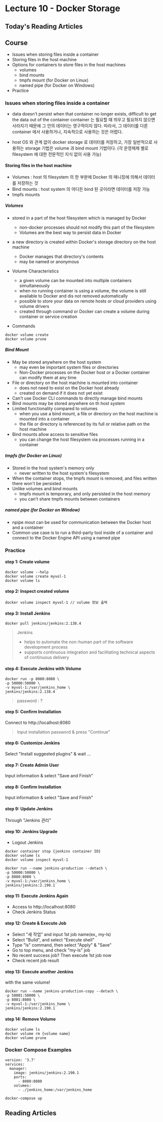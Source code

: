 # Lecture 10 - Docker Storage

## Today's Reading Articles

## Course
- Issues when storing files inside a container
- Storing files in the host machine
- Options for containers to store files in the host machines
    - volumes
    - bind mounts
    - tmpfs mount (for Docker on Linux)
    - named pipe (for Docker on Windows)
- Practice

### Issues when storing files inside a container
- data doesn't persist when that container no longer exists, 
difficult to get the data out of the container
container 는 필요할 때 띄우고 필요하지 않으면 사라지기 때문에 그 안의 
데이터는 영구적이지 않다. 따라서, 그 데이터를 다른 container 에서 사용하거나, 
지속적으로 사용하는 것은 어렵다.

- host OS 와 관계 없이 docker storage 로 데이터를 저장하고,
가장 일반적으로 사용하는 storage 기법은 volume 과 bind mount 기법이다.
(각 운영체제 별로 filesystem 에 대한 전문적인 지식 없이 사용 가능)

#### Storing files in the host machine
- Volumes : host 의 filesystem 의 한 부분에 Docker 의 매니징에 의해서
 데이터를 저장하는 것
- Bind mounts : host system 의 어디든 bind 된 곳이라면 데이터를 저장 가능
- tmpfs mounts 

##### Volumes
- stored in a part of the host filesystem which is managed by Docker
    - non-docker processes should not modify this part of the filesystem
    - Volumes are the best way to persist data in Docker

- a new directory is created within Docker's storage directory on the host machine
    - Docker manages that directory's contents
    - may be named or anonymous

- Volume Characteristics
    - a given volume can be mounted into multiple containers simultaneously
    - when no running container is using a volume, the volume is still available to Docker and dis not removed automatically
    - possible to store your data on remote hosts or cloud providers using volume drivers
    - created through command or Docker can create a volume during container or service creation
- Commands
``` 
docker volume create
docker volume prune
```

##### Bind Mount
- May be stored anywhere on the host system
    - may even be important system files or directories
    - Non-Docker processes on the Docker host or a Docker container can modify them at any time
- File or directory on the host machine is mounted into container
    - does not need to exist on the Docker host already
    - created on demand if it does not yet exist
- Can't use Docker CLI commands to directly manage bind mounts
- Bind mounts may be stored anywhere on th host system
- Limited functionality compared to volumes
    - when you use a bind mount, a file or directory on the host machine is mounted into a container
    - the file or directory is referenced by its full or relative path on the host machine
- Bind mounts allow access to sensitive files
    - you can change the host filesystem via processes running in a container

##### tmpfs (for Docker on Linux)
- Stored in the host system's memory only
    - never written to the host system's filesystem
- When the container stops, the tmpfs mount is removed, and files written there won't be persisted
- Unlike volumes and bind mounts
    - tmpfs mount is temporary, and only persisted in the host memory
    - you can't share tmpfs mounts between containers

##### named pipe (for Docker on Window)
- npipe mout can be used for communication between the Docker host and a container
- Common use case is to run a third-party tool inside of a container and connect to the Docker Engine API using a named pipe

### Practice
#### step 1: Create volume
``` 
docker volume --help
docker volume create myvol-1
docker volume ls
```

#### step 2: Inspect created volume
``` 
docker volume inspect myvol-1 // volume 정보 출력
```

#### step 3: Install Jenkins
``` 
docker pull jenkins/jenkins:2.138.4
```
> Jenkins
> - helps to automate the non-human part of the software development process
> - supports continuous integration and facilitating technical aspects of continuous delivery

#### step 4: Execute Jenkins with Volume
``` 
docker run -p 8080:8080 \
-p 50000:50000 \
-v myvol-1:/var/jenkins_home \
jenkins/jenkins:2.138.4
```
> password : ?

#### step 5: Confirm Installation
Connect to http://localhost:8080
> Input installation password & press "Continue"

#### step 6: Customize Jenkins
Select "Install suggested plugins" & wait ...

#### step 7: Create Admin User
Input information & select "Save and Finish"

#### step 8: Confirm Installation
Input information & select "Save and Finish"

#### step 9: Update Jenkins
Through "Jenkins 관리"

#### step 10: Jenkins Upgrade
- Logout Jenkins
``` 
docker container stop {jenkins container ID}
docker volume ls
docker volume inspect myvol-1

docker run --name jenkins-production --detach \
-p 50000:50000 \
-p 8080:8080 \
-v myvol-1:/var/jenkins_home \
jenkins/jenkins:2.190.1
```

#### step 11: Execute Jenkins Again
- Access to http://localhost:8080
- Check Jenkins Status

#### step 12: Create & Execute Job
- Select "새 작업" and input 1st job name(ex_ my-ls)
- Select "Build", and select "Execute shell"
- Type "ls" command, then select "Apply" & "Save"
- Go to top menu, and check "my-ls" job
- No recent success job? Then execute 1st job now
- Check recent job result

#### step 13: Execute another Jenkins
with the same volume!
``` 
docker run --name jenkins-production-copy --detach \
-p 50001:50000 \
-p 8081:8080 \
-v myvol-1:/var/jenkins_home \
jenkins/jenkins:2.190.1
```

#### step 14: Remove Volume
``` 
docker volume ls
docker volume rm {volume name}
docker volume prune
```

### Docker Compose Examples
```
version: '3.7'
services:
  manager:
    image: jenkins/jenkins:2.190.1
    ports:
      - 8080:8080
    volumes:
      - ./jenkins_home:/var/jenkins_home
```
``` 
docker-compose up
```

## Reading Articles

